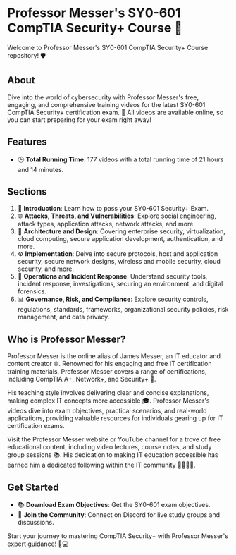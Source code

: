 # Professor Messer's SY0-601 CompTIA Security+ Course 🚀

Welcome to Professor Messer's SY0-601 CompTIA Security+ Course repository! 🛡️

## About
Dive into the world of cybersecurity with Professor Messer's free, engaging, and comprehensive training videos for the latest SY0-601 CompTIA Security+ certification exam. 🎥 All videos are available online, so you can start preparing for your exam right away!

## Features
- 🕒 **Total Running Time**: 177 videos with a total running time of 21 hours and 14 minutes.

## Sections
1. 🚀 **Introduction**: Learn how to pass your SY0-601 Security+ Exam.
2. 🌐 **Attacks, Threats, and Vulnerabilities**: Explore social engineering, attack types, application attacks, network attacks, and more.
3. 🏰 **Architecture and Design**: Covering enterprise security, virtualization, cloud computing, secure application development, authentication, and more.
4. ⚙️ **Implementation**: Delve into secure protocols, host and application security, secure network designs, wireless and mobile security, cloud security, and more.
5. 🚨 **Operations and Incident Response**: Understand security tools, incident response, investigations, securing an environment, and digital forensics.
6. 📊 **Governance, Risk, and Compliance**: Explore security controls, regulations, standards, frameworks, organizational security policies, risk management, and data privacy.

## Who is Professor Messer?
Professor Messer is the online alias of James Messer, an IT educator and content creator 🌐. Renowned for his engaging and free IT certification training materials, Professor Messer covers a range of certifications, including CompTIA A+, Network+, and Security+ 🚀.

His teaching style involves delivering clear and concise explanations, making complex IT concepts more accessible 🎓. Professor Messer's videos dive into exam objectives, practical scenarios, and real-world applications, providing valuable resources for individuals gearing up for IT certification exams.

Visit the Professor Messer website or YouTube channel for a trove of free educational content, including video lectures, course notes, and study group sessions 📚. His dedication to making IT education accessible has earned him a dedicated following within the IT community 👨‍💻👩‍💻.

## Get Started
- 📚 **Download Exam Objectives**: Get the SY0-601 exam objectives.
- 🤝 **Join the Community**: Connect on Discord for live study groups and discussions.

Start your journey to mastering CompTIA Security+ with Professor Messer's expert guidance! 🚀💻
